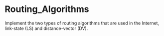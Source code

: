 # Routing_Algorithms
Implement the two types of routing algorithms that are used in the Internet, link-state (LS) and distance-vector (DV).
